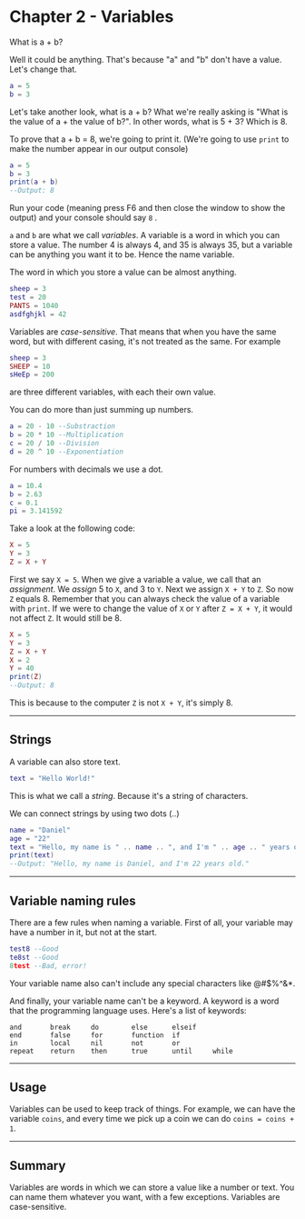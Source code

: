 # Chapter 2 - Variables
What is a + b?

Well it could be anything. That's because "a" and "b" don't have a value. Let's change that.

```lua
a = 5
b = 3
```

Let's take another look, what is a + b? What we're really asking is "What is the value of a + the value of b?". In other words, what is 5 + 3? Which is 8.

To prove that a + b = 8, we're going to print it. (We're going to use `print` to make the number appear in our output console)

```lua
a = 5
b = 3
print(a + b)
--Output: 8
```

Run your code (meaning press F6 and then close the window to show the output) and your console should say `8` .

`a` and `b` are what we call *variables*. A variable is a word in which you can store a value. The number 4 is always 4, and 35 is always 35, but a variable can be anything you want it to be. Hence the name variable.

The word in which you store a value can be almost anything.
```lua
sheep = 3
test = 20
PANTS = 1040
asdfghjkl = 42
```

Variables are *case-sensitive*. That means that when you have the same word, but with different casing, it's not treated as the same. For example
```lua
sheep = 3
SHEEP = 10
sHeEp = 200
```
are three different variables, with each their own value.

You can do more than just summing up numbers.
```lua
a = 20 - 10 --Substraction
b = 20 * 10 --Multiplication
c = 20 / 10 --Division
d = 20 ^ 10 --Exponentiation
```
For numbers with decimals we use a dot.

```lua
a = 10.4
b = 2.63
c = 0.1
pi = 3.141592
```

Take a look at the following code:

```lua
X = 5
Y = 3
Z = X + Y
```

First we say `X = 5`. When we give a variable a value, we call that an *assignment*. We *assign* 5 to `X`, and 3 to `Y`. Next we assign `X + Y` to `Z`. So now `Z` equals 8. Remember that you can always check the value of a variable with `print`. If we were to change the value of `X` or `Y` after `Z = X + Y`, it would not affect `Z`. It would still be 8.

```lua
X = 5
Y = 3
Z = X + Y
X = 2
Y = 40
print(Z)
--Output: 8
```
This is because to the computer `Z` is not `X + Y`, it's simply 8.

___
## Strings
A variable can also store text.
```lua
text = "Hello World!"
```
This is what we call a *string*. Because it's a string of characters.

We can connect strings by using two dots (..)
```lua
name = "Daniel"
age = "22"
text = "Hello, my name is " .. name .. ", and I'm " .. age .. " years old."
print(text)
--Output: "Hello, my name is Daniel, and I'm 22 years old."
```
___

## Variable naming rules
There are a few rules when naming a variable. First of all, your variable may have a number in it, but not at the start.

```lua
test8 --Good
te8st --Good
8test --Bad, error!
```

Your variable name also can't include any special characters like @#$%^&*.

And finally, your variable name can't be a keyword. A keyword is a word that the programming language uses. Here's a list of keywords:

```nil
and       break     do        else      elseif
end       false     for       function  if
in        local     nil       not       or
repeat    return    then      true      until     while
```

___

## Usage

Variables can be used to keep track of things. For example, we can have the variable `coins`, and every time we pick up a coin we can do `coins = coins + 1`.

___

## Summary
Variables are words in which we can store a value like a number or text. You can name them whatever you want, with a few exceptions. Variables are case-sensitive.
